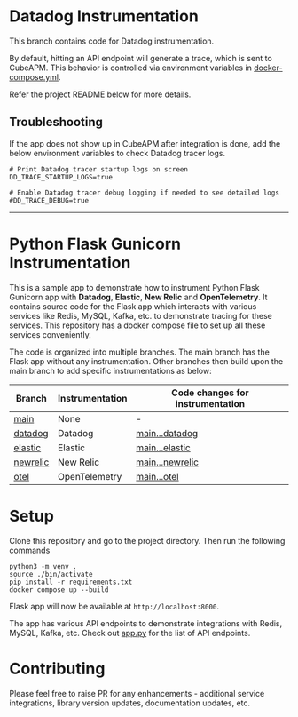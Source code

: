 # Datadog Instrumentation

This branch contains code for Datadog instrumentation.

By default, hitting an API endpoint will generate a trace, which is sent to CubeAPM. This behavior is controlled via environment variables in [docker-compose.yml](docker-compose.yml).

Refer the project README below for more details.

## Troubleshooting

If the app does not show up in CubeAPM after integration is done, add the below environment variables to check Datadog tracer logs.

```shell
# Print Datadog tracer startup logs on screen
DD_TRACE_STARTUP_LOGS=true

# Enable Datadog tracer debug logging if needed to see detailed logs
#DD_TRACE_DEBUG=true
```

---

# Python Flask Gunicorn Instrumentation

This is a sample app to demonstrate how to instrument Python Flask Gunicorn app with **Datadog**, **Elastic**, **New Relic** and **OpenTelemetry**. It contains source code for the Flask app which interacts with various services like Redis, MySQL, Kafka, etc. to demonstrate tracing for these services. This repository has a docker compose file to set up all these services conveniently.

The code is organized into multiple branches. The main branch has the Flask app without any instrumentation. Other branches then build upon the main branch to add specific instrumentations as below:

| Branch                                                                                         | Instrumentation | Code changes for instrumentation                                                                                |
| ---------------------------------------------------------------------------------------------- | --------------- | --------------------------------------------------------------------------------------------------------------- |
| [main](https://github.com/cubeapm/sample_app_python_flask_gunicorn/tree/main)         | None            | -                                                                                                               |
| [datadog](https://github.com/cubeapm/sample_app_python_flask_gunicorn/tree/datadog) | Datadog       | [main...datadog](https://github.com/cubeapm/sample_app_python_flask_gunicorn/compare/main...datadog) |
| [elastic](https://github.com/cubeapm/sample_app_python_flask_gunicorn/tree/elastic)         | Elastic   | [main...elastic](https://github.com/cubeapm/sample_app_python_flask_gunicorn/compare/main...elastic)         |
| [newrelic](https://github.com/cubeapm/sample_app_python_flask_gunicorn/tree/newrelic) | New Relic       | [main...newrelic](https://github.com/cubeapm/sample_app_python_flask_gunicorn/compare/main...newrelic) |
| [otel](https://github.com/cubeapm/sample_app_python_flask_gunicorn/tree/otel)         | OpenTelemetry   | [main...otel](https://github.com/cubeapm/sample_app_python_flask_gunicorn/compare/main...otel)         |

# Setup

Clone this repository and go to the project directory. Then run the following commands

```
python3 -m venv .
source ./bin/activate
pip install -r requirements.txt
docker compose up --build
```

Flask app will now be available at `http://localhost:8000`.

The app has various API endpoints to demonstrate integrations with Redis, MySQL, Kafka, etc. Check out [app.py](app.py) for the list of API endpoints.

# Contributing

Please feel free to raise PR for any enhancements - additional service integrations, library version updates, documentation updates, etc.
